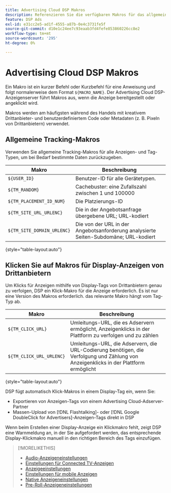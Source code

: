 ```yaml
---
title: Advertising Cloud DSP Makros
description: Referenzieren Sie die verfügbaren Makros für das allgemeine Tracking und zur Verfolgung von Klicks auf Display-Anzeigen von Drittanbietern.
feature: DSP Ads
exl-id: e31cc2e5-ad1f-4555-a87b-0e4c3731fe5f
source-git-commit: d10e1c24ee7c93eaab3fd4fefe853860226cc8e2
workflow-type: tm+mt
source-wordcount: '295'
ht-degree: 0%

---
```


# Advertising Cloud DSP Makros

Ein Makro ist ein kurzer Befehl oder Kurzbefehl für eine Anweisung und folgt normalerweise dem Format `${MACRO_NAME}`. Der Advertising Cloud DSP-Anzeigenserver führt Makros aus, wenn die Anzeige bereitgestellt oder angeklickt wird.

Makros werden am häufigsten während des Handels mit kreativem Drittanbieter- und benutzerdefiniertem Code oder Metadaten (z. B. Pixeln von Drittanbietern) verwendet.

## Allgemeine Tracking-Makros

Verwenden Sie allgemeine Tracking-Makros für alle Anzeigen- und Tag-Typen, um bei Bedarf bestimmte Daten zurückzugeben.

| Makro | Beschreibung |
| --------------- | ---------------------- |
| `${USER_ID}` | Benutzer-ID für alle Gerätetypen. |
| `${TM_RANDOM}` | Cachebuster: eine Zufallszahl zwischen 1 und 100000 |
| `${TM_PLACEMENT_ID_NUM}` | Die Platzierungs-ID |
| `${TM_SITE_URL_URLENC}` | Die in der Angebotsanfrage übergebene URL; URL-kodiert |
| `${TM_SITE_DOMAIN_URLENC}` | Die von der URL in der Angebotsanforderung analysierte Seiten-Subdomäne; URL-kodiert |

{style=&quot;table-layout:auto&quot;}

## Klicken Sie auf Makros für Display-Anzeigen von Drittanbietern

Um Klicks für Anzeigen mithilfe von Display-Tags von Drittanbietern genau zu verfolgen, DSP ein Klick-Makro für die Anzeige erforderlich. Es ist nur eine Version des Makros erforderlich. das relevante Makro hängt vom Tag-Typ ab.

| Makro | Beschreibung |
| --------------- | ---------------------- |
| `${TM_CLICK_URL}` | Umleitungs-URL, die es Adservern ermöglicht, Anzeigenklicks in der Plattform zu verfolgen und zu zählen |
| `${TM_CLICK_URL_URLENC}` | Umleitungs-URL, die Adservern, die URL-Codierung benötigen, die Verfolgung und Zählung von Anzeigenklicks in der Plattform ermöglicht |

{style=&quot;table-layout:auto&quot;}

DSP fügt automatisch Klick-Makros in einem Display-Tag ein, wenn Sie:

* Exportieren von Anzeigen-Tags von einem Advertising Cloud-Adserver-Partner <!-- [Needs PM confirmation.] -->
* Massen-Upload von [!DNL Flashtalking]- oder [!DNL Google DoubleClick for Advertisers]-Anzeigen-Tags direkt in DSP

Wenn beim Erstellen einer Display-Anzeige ein Klickmakro fehlt, zeigt DSP eine Warnmeldung an, in der Sie aufgefordert werden, das entsprechende Display-Klickmakro manuell in den richtigen Bereich des Tags einzufügen.

>[!MORELIKETHIS]
>
>* [Audio-Anzeigeneinstellungen](/help/dsp/campaign-management/ads/ad-settings-audio.md)
>* [Einstellungen für Connected TV-Anzeigen](/help/dsp/campaign-management/ads/ad-settings-connected-tv.md)
>* [Anzeigeeinstellungen](/help/dsp/campaign-management/ads/ad-settings-display.md)
>* [Einstellungen für mobile Anzeigen](/help/dsp/campaign-management/ads/ad-settings-mobile.md)
>* [Native Anzeigeneinstellungen](/help/dsp/campaign-management/ads/ad-settings-native.md)
>* [Pre-Roll-Anzeigeneinstellungen](/help/dsp/campaign-management/ads/ad-settings-pre-roll.md)

